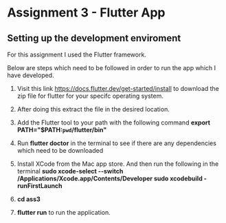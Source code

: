 # Assignment 3 - Flutter App

## Setting up the development enviroment

For this assignment I used the Flutter framework.

Below are steps which need to be followed in order to run the app which I have developed.

1. Visit this link https://docs.flutter.dev/get-started/install to download the zip file for flutter for your specifc operating system.

2. After doing this extract the file in the desired location.

3. Add the Flutter tool to your path with the following command
    **export PATH="$PATH:`pwd`/flutter/bin"**

4. Run **flutter doctor** in the terminal to see if there are any dependencies which need to be downloaded

5. Install XCode from the Mac app store. And then run the following in the terminal
    **sudo xcode-select --switch /Applications/Xcode.app/Contents/Developer
    sudo xcodebuild -runFirstLaunch**


6. **cd ass3** 

7. **flutter run** to run the application. 




